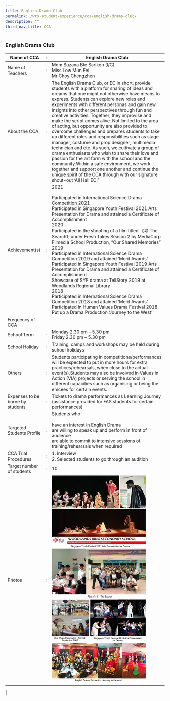 ```yaml
---
title: English Drama Club
permalink: /wrs-student-experience/cca/english-drama-club/
description: ""
third_nav_title: CCA
---
```

### **English Drama Club**

| Name of CCA | : | English Drama Club |
|---|---|---|
| Name of Teachers | : | Mdm Suzana Bte Sarikon (I/C)<br>Miss Low Mun Fei<br>Mr Choy Chengzhen |
| About the CCA | : | The English Drama Club, or EC in short, provide students with a platform for sharing of ideas and dreams that one might not otherwise have means to express. Students can explore new roles and experiments with different personas and gain new insights into other perspectives through fun and creative activities. Together, they improvise and make the script comes alive. Not limited to the area of acting, but opportunity are also provided to overcome challenges and prepares students to take up different roles and responsibilities such as stage manager, costume and prop designer, multimedia technician and etc. As such, we cultivate a group of drama enthusiasts who wish to share their love and passion for the art form with the school and the community.Within a safe environment, we work together and support one another and continue the unique spirit of the CCA through with our signature shout-out ‘All Hail EC!’ |
| Achievement(s) | : | 2021<br><br>Participated in International Science Drama Competition 2021<br>Participated in Singapore Youth Festival 2021 Arts Presentation for Drama and attained a Certificate of Accomplishment<br>2020<br>Participated in the shooting of a film titled 《寻 The Search》, under Fresh Takes Season 2 by MediaCorp<br>Filmed a School Production, “Our Shared Memories”<br>2019<br>Participated in International Science Drama Competition 2019 and attained ‘Merit Awards’<br>Participated in Singapore Youth Festival 2019 Arts Presentation for Drama and attained a Certificate of Accomplishment<br>Showcase of SYF drama at TellStory 2019 at Woodlands Regional Library<br>2018<br>Participated in International Science Drama Competition 2018 and attained ‘Merit Awards’<br>Participated in Human Values Drama Festival 2018<br>Put up a Drama Production ‘Journey to the West’ |
| Frequency of CCA |  |  |
| School Term | : | Monday 2.30 pm – 5.30 pm<br>Friday    2.30 pm – 5.30 pm |
| School Holiday | : | Training, camps and workshops may be held during school holidays |
| Others | : | Students participating in competitions/performances will be expected to put in more hours for extra practices/rehearsals, when close to the actual event(s).Students may also be involved in Values in Action (VIA) projects or serving the school in different capacities such as organising or being the emcees for certain events. |
| Expenses to be borne by students | : | Tickets to drama performances as Learning Journey<br>(assistance provided for FAS students for certain performances)<br> |
| Targeted Students Profile | : | Students who<br><br>have an interest in English Drama<br>are willing to speak up and perform in front of audience<br>are able to commit to intensive sessions of training/rehearsals when required |
| CCA Trial Procedures | : | 1. Interview<br>2. Selected students to go through an audition |
| Target number of students | : |  10 |
| Photos | : | <img style="width:85%" src="/images/eng%20club.jpg"> |
|